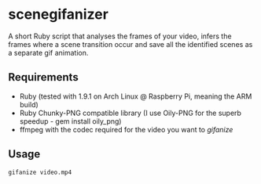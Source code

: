 scenegifanizer
==============

A short Ruby script that analyses the frames of your video, infers the frames where a scene transition occur and save all the identified scenes as a separate gif animation.

Requirements
------------

- Ruby (tested with 1.9.1 on Arch Linux @ Raspberry Pi, meaning the ARM build)
- Ruby Chunky-PNG compatible library (I use Oily-PNG for the superb speedup - gem install oily_png)
- ffmpeg with the codec required for the video you want to *gifanize*

Usage
-----

    gifanize video.mp4
